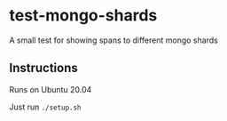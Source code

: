 # test-mongo-shards
A small test for showing spans to different mongo shards

## Instructions

Runs on Ubuntu 20.04

Just run `./setup.sh`